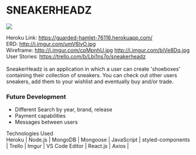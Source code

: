 <h1>SNEAKERHEADZ</h1>
<img src="https://i.imgur.com/O3jhqgAm.jpg">

Heroku Link: https://guarded-hamlet-76116.herokuapp.com/
<br>
ERD: http://i.imgur.com/umV6lvO.jpg
<br>
Wireframe: http://i.imgur.com/cpMpnhU.jpg
http://i.imgur.com/biVe8Dq.jpg
<br>
User Stories: https://trello.com/b/Lbj1ns7o/sneakerheadz
<br>
<br>
SneakerHeadz is an application in which a user can create 'shoeboxes' containing their collection of sneakers.  You can check out other users sneakers, add them to your wishlist and eventually buy and/or trade.

<h3>Future Development</h3>
<ul>
<li>Different Search by year, brand, release</li>
<li>Payment capabilities</li>
<li>Messages between users</li>
</ul>

Technologies Used<br>
Heroku | Node.js | MongoDB | Mongoose | JavaScript | styled-components | Trello | Imgur | VS Code Editor | React.js | Axios | 


